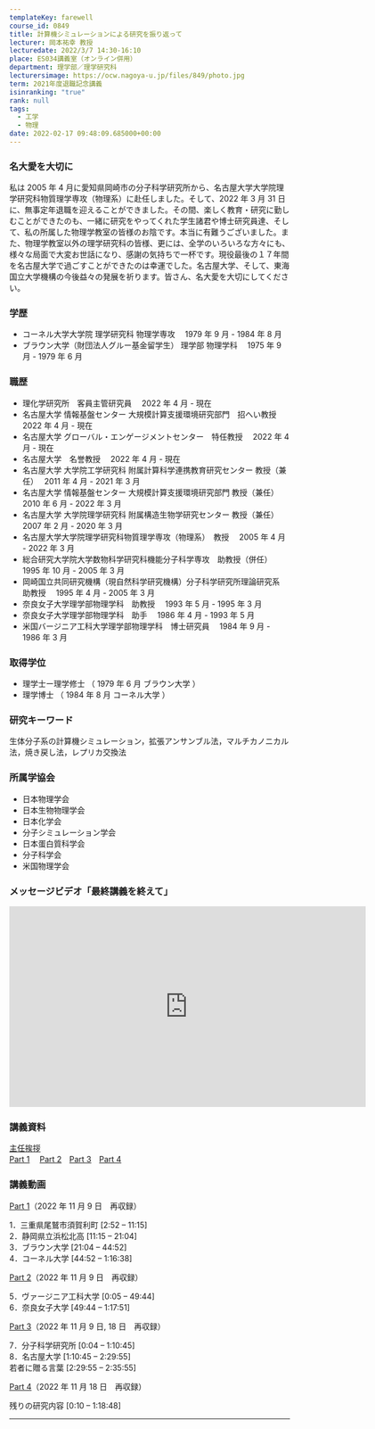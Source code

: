 ```yaml
---
templateKey: farewell
course_id: 0849
title: 計算機シミュレーションによる研究を振り返って
lecturer: 岡本祐幸 教授
lecturedate: 2022/3/7 14:30-16:10
place: ES034講義室（オンライン併用）
department: 理学部／理学研究科
lecturersimage: https://ocw.nagoya-u.jp/files/849/photo.jpg
term: 2021年度退職記念講義
isinranking: "true"
rank: null
tags:
  - 工学
  - 物理
date: 2022-02-17 09:48:09.685000+00:00
---
```


### 名大愛を大切に

私は 2005 年 4 月に愛知県岡崎市の分子科学研究所から、名古屋大学大学院理学研究科物質理学専攻（物理系）に赴任しました。そして、2022 年 3 月 31 日に、無事定年退職を迎えることができました。その間、楽しく教育・研究に勤しむことができたのも、一緒に研究をやってくれた学生諸君や博士研究員達、そして、私の所属した物理学教室の皆様のお陰です。本当に有難うございました。また、物理学教室以外の理学研究科の皆様、更には、全学のいろいろな方々にも、様々な局面で大変お世話になり、感謝の気持ちで一杯です。現役最後の１７年間を名古屋大学で過ごすことができたのは幸運でした。名古屋大学、そして、東海国立大学機構の今後益々の発展を祈ります。皆さん、名大愛を大切にしてください。

### 学歴

- コーネル大学大学院 理学研究科 物理学専攻　 1979 年 9 月 - 1984 年 8 月
- ブラウン大学（財団法人グルー基金留学生） 理学部 物理学科　 1975 年 9 月 - 1979 年 6 月

### 職歴

- 理化学研究所　客員主管研究員　 2022 年 4 月 - 現在
- 名古屋大学 情報基盤センター 大規模計算支援環境研究部門　招へい教授　 2022 年 4 月 - 現在
- 名古屋大学 グローバル・エンゲージメントセンター　特任教授　 2022 年 4 月 - 現在
- 名古屋大学　名誉教授　 2022 年 4 月 - 現在
- 名古屋大学 大学院工学研究科 附属計算科学連携教育研究センター 教授（兼任）　 2011 年 4 月 - 2021 年 3 月
- 名古屋大学 情報基盤センター 大規模計算支援環境研究部門 教授（兼任）　 2010 年 6 月 - 2022 年 3 月
- 名古屋大学 大学院理学研究科 附属構造生物学研究センター 教授（兼任）　 2007 年 2 月 - 2020 年 3 月
- 名古屋大学大学院理学研究科物質理学専攻（物理系）　教授　 2005 年 4 月 - 2022 年 3 月
- 総合研究大学院大学数物科学研究科機能分子科学専攻　助教授（併任）　 1995 年 10 月 - 2005 年 3 月
- 岡崎国立共同研究機構（現自然科学研究機構）分子科学研究所理論研究系　助教授　 1995 年 4 月 - 2005 年 3 月
- 奈良女子大学理学部物理学科　助教授　 1993 年 5 月 - 1995 年 3 月
- 奈良女子大学理学部物理学科　助手　 1986 年 4 月 - 1993 年 5 月
- 米国バージニア工科大学理学部物理学科　博士研究員　 1984 年 9 月 - 1986 年 3 月

### 取得学位

- 理学士ー理学修士 （ 1979 年 6 月 ブラウン大学 ）
- 理学博士 （ 1984 年 8 月 コーネル大学 ）

### 研究キーワード

生体分子系の計算機シミュレーション，拡張アンサンブル法，マルチカノニカル法，焼き戻し法，レプリカ交換法

### 所属学協会

- 日本物理学会
- 日本生物物理学会
- 日本化学会
- 分子シミュレーション学会
- 日本蛋白質科学会
- 分子科学会
- 米国物理学会

### メッセージビデオ「最終講義を終えて」

<iframe src="https://www.youtube.com/embed/r7Lgo3D4sBI" width="640" height="360" frameborder="0" allowfullscreen></iframe>

### 講義資料

[主任挨拶](https://ocw.nagoya-u.jp/files/849/prologue.pdf)  
[Part 1](https://ocw.nagoya-u.jp/files/849/slide1.pdf)　 [Part 2](https://ocw.nagoya-u.jp/files/849/slide2.pdf)　[Part 3](https://ocw.nagoya-u.jp/files/849/slide3.pdf)　[Part 4](https://ocw.nagoya-u.jp/files/849/slide4.pdf)

### 講義動画 ​

[Part 1](https://youtu.be/RS6Vm93hKSM)（2022 年 11 月 9 日　再収録）

1．三重県尾鷲市須賀利町 [2:52 – 11:15]  
2．静岡県立浜松北高 [11:15 – 21:04]  
3．ブラウン大学 [21:04 – 44:52]  
4．コーネル大学 [44:52 – 1:16:38]

[Part 2](https://youtu.be/l4g8UUdIoss)（2022 年 11 月 9 日　再収録）

5．ヴァージニア工科大学 [0:05 – 49:44]  
6．奈良女子大学 [49:44 – 1:17:51]

[Part 3](https://youtu.be/8ECug2Azw2s)（2022 年 11 月 9 日, 18 日　再収録）

7．分子科学研究所 [0:04 – 1:10:45]  
8．名古屋大学 [1:10:45 – 2:29:55]  
若者に贈る言葉 [2:29:55 – 2:35:55]

[Part 4](https://youtu.be/7po0ZajpAN0)（2022 年 11 月 18 日　再収録）

残りの研究内容 [0:10 – 1:18:48]

---
